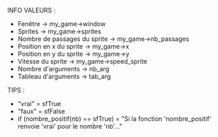 INFO VALEURS :
- Fenêtre                      -> my_game->window
- Sprites                      -> my_game->sprites
- Nombre de passages du sprite -> my_game->nb_passages
- Position en x du sprite      -> my_game->x
- Position en y du sprite      -> my_game->y
- Vitesse du sprite            -> my_game->speed_sprite
- Nombre d'arguments           -> nb_arg
- Tableau d'arguments          -> tab_arg

TIPS :
- "vrai" = sfTrue
- "faux" = sfFalse
- if (nombre_positif(nb) == sfTrue) = "Si la fonction 'nombre_positif' renvoie 'vrai' pour le nombre 'nb'..."
